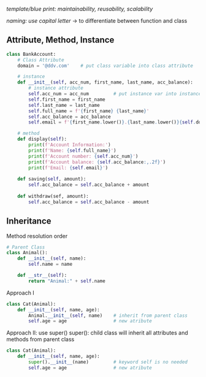 *template/blue print: maintainability, reusability, scalability*

*naming: use capital letter* -> to differentiate between function and class

## **Attribute, Method, Instance**
```python
class BankAccount:
    # Class Attribute 
    domain = '@ddv.com'    # put class variable into class attribute

    # instance
    def __init__(self, acc_num, first_name, last_name, acc_balance):
        # instance attribute 
        self.acc_num = acc_num         # put instance var into instance att
        self.first_name = first_name
        self.last_name = last_name
        self.full_name = f'{first_name} {last_name}'
        self.acc_balance = acc_balance
        self.email = f'{first_name.lower()}.{last_name.lower()}{self.domain}'

    # method
    def display(self):
        print(f'Account Information:')
        print(f'Name: {self.full_name}')
        print(f'Account number: {self.acc_num}')
        print(f'Account balance: {self.acc_balance:,.2f}')
        print(f'Email: {self.email}')
    
    def saving(self, amount):
        self.acc_balance = self.acc_balance + amount
    
    def withdraw(sef, amount):
        self.acc_balance = self.acc_balance - amount
```

## **Inheritance**
Method resolution order
```python
# Parent Class
class Animal():
    def __init__(self, name):
        self.name = name

    def __str__(self):
        return "Animal:" + self.name
```

Approach I
```python
class Cat(Animal):
    def __init__(self, name, age):
        Animal.__init__(self, name)    # inherit from parent class
        self.age = age                 # new atribute
```

Approach II: use super()
super(): child class will inherit all attributes and methods from parent class
```python
class Cat(Animal):
    def __init__(self, name, age):
        super().__init__(name)         # keyword self is no needed
        self.age = age                 # new atribute 
```
